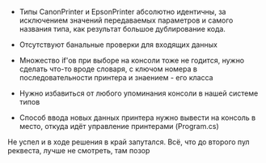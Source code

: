 ﻿- Типы CanonPrinter и EpsonPrinter абсолютно идентичны, за исключением значений передаваемых параметров и 
самого названия типа, как результат большое дублирование кода.

- Отсутствуют банальные проверки для входящих данных

- Множество if'ов при выборе на консоли тоже не годится, нужно сделать что-то вроде словаря, с ключом номера
в последовательности принтера и знаением - его класса

- Нужно избавиться от любого упоминания консоли в нашей системе типов

- Способ ввода новых данных принтера нужно вывести на консоль в место, откуда идёт управление принтерами (Program.cs)

Не успел и в ходе решения в край запутался. Всё, что до второго пул реквеста, лучше не смотреть, там позор
